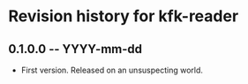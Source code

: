 # Revision history for kfk-reader

## 0.1.0.0 -- YYYY-mm-dd

* First version. Released on an unsuspecting world.
